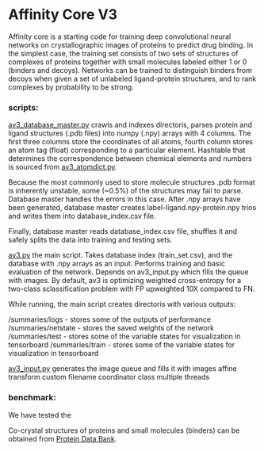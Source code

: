 # Affinity Core V3

Affinity core is a starting code for training deep convolutional neural networks on crystallographic images of proteins to predict drug binding. In the simplest case, the training set consists of two sets of structures of complexes of proteins together with small molecules labeled either 1 or 0 (binders and decoys). Networks can be trained to distinguish binders from decoys when given a set of unlabeled ligand-protein structures, and to rank complexes by probability to be strong.

### scripts:

[av3_database_master.py](./av3_database_master.py)
crawls and indexes directoris, parses protein and ligand structures (.pdb files) into numpy (.npy) arrays with 4 columns. The first three columns store the coordinates of all atoms, fourth column stores an atom tag (float) corresponding to a particular element. Hashtable that determines the correspondence between chemical elements and numbers is sourced from [av3_atomdict.py](./av2_atomdict.py). 

Because the most commonly used to store molecule structures .pdb format is inherently unstable, some (~0.5%) of the structures may fail to parse. Database master handles the errors in this case. After .npy arrays have been generated, database master creates label-ligand.npy-protein.npy trios and writes them into database_index.csv file. 

Finally, database master reads database_index.csv file, shuffles it and safely splits the data into training and testing sets.

[av3.py](./av3.py)
the main script. Takes database index (train_set.csv), and the database with .npy arrays as an input. Performs training and basic evaluation of the network. Depends on av3_input.py which fills the queue with images. By default, av3 is optimizing weighted cross-entropy for a two-class sclassification problem with FP upweighted 10X compared to FN.

While running, the main script creates directoris with various outputs:

/summaries/logs - stores some of the outputs of performance
/summaries/netstate - stores the saved weights of the network
/summaries/test - stores some of the variable states for visualization in tensorboard 
/summaries/train - stores some of the variable states for visualization in tensorboard 

[av3_input.py](./av3_input.py)
generates the image queue and fills it with images
affine transform
custom filename coordinator class
multiple threads


### benchmark:
We have tested the 

Co-crystal structures of proteins and small molecules (binders) can be obtained from [Protein Data Bank](http://www.rcsb.org/).
